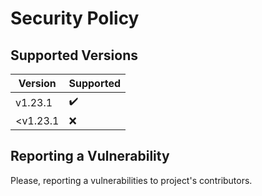# Security Policy

## Supported Versions

| Version  | Supported |
| -------- | --------- |
| v1.23.1  | ✔️         |
| <v1.23.1 | ❌        |

## Reporting a Vulnerability

Please, reporting a vulnerabilities to project's contributors.
